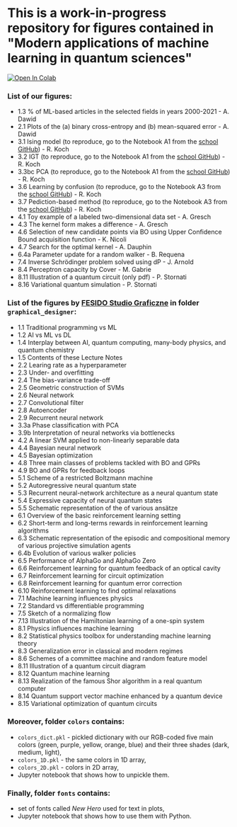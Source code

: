 # This is a work-in-progress repository for figures contained in "Modern applications of machine learning in quantum sciences"

[![Open In Colab](https://colab.research.google.com/assets/colab-badge.svg)](http://colab.research.google.com/github/Shmoo137/Lecture-Notes/)

### List of our figures:
- 1.3 % of ML-based articles in the selected fields in years 2000-2021 - A. Dawid
- 2.1 Plots of the (a) binary cross-entropy and (b) mean-squared error - A. Dawid
- 3.1 Ising model (to reproduce, go to the Notebook A1 from the [school GitHub](https://github.com/Shmoo137/SummerSchool2021_MLinQuantum)) - R. Koch
- 3.2 IGT (to reproduce, go to the Notebook A1 from the [school GitHub](https://github.com/Shmoo137/SummerSchool2021_MLinQuantum)) - R. Koch
- 3.3bc PCA (to reproduce, go to the Notebook A1 from the [school GitHub](https://github.com/Shmoo137/SummerSchool2021_MLinQuantum)) - R. Koch
- 3.6 Learning by confusion (to reproduce, go to the Notebook A3 from the [school GitHub](https://github.com/Shmoo137/SummerSchool2021_MLinQuantum)) - R. Koch
- 3.7 Pediction-based method (to reproduce, go to the Notebook A3 from the [school GitHub](https://github.com/Shmoo137/SummerSchool2021_MLinQuantum)) - R. Koch
- 4.1 Toy example of a labeled two-dimensional data set - A. Gresch
- 4.3 The kernel form makes a difference - A. Gresch
- 4.6 Selection of new candidate points via BO using Upper Confidence Bound acquisition function - K. Nicoli
- 4.7 Search for the optimal kernel - A. Dauphin
- 6.4a Parameter update for a random walker - B. Requena
- 7.4 Inverse Schrödinger problem solved using dP - J. Arnold
- 8.4 Perceptron capacity by Cover - M. Gabrie
- 8.11 Illustration of a quantum circuit (only pdf) - P. Stornati
- 8.16 Variational quantum simulation - P. Stornati

### List of the figures by [FESIDO Studio Graficzne](https://fesido.pl/) in folder `graphical_designer`:
- 1.1 Traditional programming vs ML
- 1.2 AI vs ML vs DL
- 1.4 Interplay between AI, quantum computing, many-body physics, and quantum chemistry
- 1.5 Contents of these Lecture Notes
- 2.2 Learing rate as a hyperparameter
- 2.3 Under- and overfitting
- 2.4 The bias-variance trade-off
- 2.5 Geometric construction of SVMs
- 2.6 Neural network
- 2.7 Convolutional filter
- 2.8 Autoencoder
- 2.9 Recurrent neural network
- 3.3a Phase classification with PCA
- 3.9b Interpretation of neural networks via bottlenecks
- 4.2 A linear SVM applied to non-linearly separable data
- 4.4 Bayesian neural network
- 4.5 Bayesian optimization
- 4.8 Three main classes of problems tackled with BO and GPRs
- 4.9 BO and GPRs for feedback loops
- 5.1 Scheme of a restricted Boltzmann machine
- 5.2 Autoregressive neural quantum state
- 5.3 Recurrent neural-network architecture as a neural quantum state
- 5.4 Expressive capacity of neural quantum states
- 5.5 Schematic representation of the of various ansätze
- 6.1 Overview of the basic reinforcement learning setting
- 6.2 Short-term and long-terms rewards in reinforcement learning algorithms
- 6.3 Schematic representation of the episodic and compositional memory of various
projective simulation agents
- 6.4b Evolution of various walker policies
- 6.5 Performance of AlphaGo and AlphaGo Zero
- 6.6 Reinforcement learning for quantum feedback of an optical cavity
- 6.7 Reinforcement learning for circuit optimization
- 6.8 Reinforcement learning for quantum error correction
- 6.10 Reinforcement learning to find optimal relaxations
- 7.1 Machine learning influences physics
- 7.2 Standard vs differentiable programming
- 7.5 Sketch of a normalizing flow
- 7.13 Illustration of the Hamiltonian learning of a one-spin system
- 8.1 Physics influences machine learning
- 8.2 Statistical physics toolbox for understanding machine learning theory
- 8.3 Generalization error in classical and modern regimes
- 8.6 Schemes of a committee machine and random feature model
- 8.11 Illustration of a quantum circuit diagram
- 8.12 Quantum machine learning
- 8.13 Realization of the famous Shor algorithm in a real quantum computer
- 8.14 Quantum support vector machine enhanced by a quantum device
- 8.15 Variational optimization of quantum circuits

### Moreover, folder `colors` contains:
- `colors_dict.pkl` - pickled dictionary with our RGB-coded five main colors (green, purple, yellow, orange, blue) and their three shades (dark, medium, light),
- `colors_1D.pkl` - the same colors in 1D array,
- `colors_2D.pkl` - colors in 2D array,
- Jupyter notebook that shows how to unpickle them.

### Finally, folder `fonts` contains:
- set of fonts called *New Hero* used for text in plots,
- Jupyter notebook that shows how to use them with Python.
